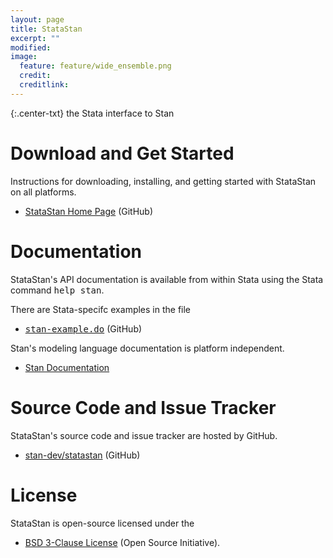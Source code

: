 ```yaml
---
layout: page
title: StataStan
excerpt: ""
modified:
image:
  feature: feature/wide_ensemble.png
  credit:
  creditlink:
---
```


{:.center-txt}
the Stata interface to Stan


# Download and Get Started

Instructions for downloading, installing, and getting started with
StataStan on all platforms.

* <p>
  <a href="https://github.com/stan-dev/statastan">StataStan Home Page</a>
  <span class="note">(GitHub)</span>
  </p>


# Documentation

StataStan's API documentation is available from within Stata using the
Stata command <tt>help stan</tt>.

There are Stata-specifc examples in the file

* <p>
  <a href="https://github.com/stan-dev/statastan/blob/master/stan-example.do"><tt>stan-example.do</tt></a>
  <span class="note">(GitHub)</span>
  </p>

Stan's modeling language documentation is platform independent.

* <p>
  <a href="/users/documentation/">Stan Documentation</a>
  </p>


# Source Code and Issue Tracker

StataStan's source code and issue tracker are hosted by GitHub.

* <p>
  <a href="https://github.com/stan-dev/statastan">stan-dev/statastan</a>
  <span class="note">(GitHub)</span>
  </p>


# License

StataStan is open-source licensed under the

* <p>
  <a href="https://opensource.org/licenses/BSD-3-Clause">BSD 3-Clause License</a>
  <span class="note">(Open Source Initiative)</span>.
  </p>
